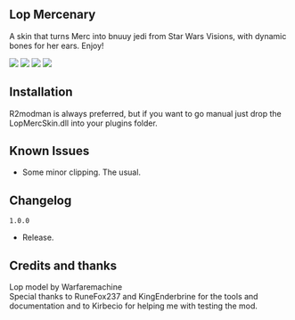 ## Lop Mercenary
A skin that turns Merc into bnuuy jedi from Star Wars Visions, with dynamic bones for her ears. Enjoy!

![](https://cdn.discordapp.com/attachments/297058568736079873/1090692071150592000/20230329192354_1.jpg)
![](https://cdn.discordapp.com/attachments/297058568736079873/1090692069800022086/20230329193334_1.jpg)
![](https://cdn.discordapp.com/attachments/297058568736079873/1090692069539983390/20230329193256_1.jpg)
![](https://cdn.discordapp.com/attachments/297058568736079873/1090692070873772114/20230329193907_1.jpg)

## Installation
R2modman is always preferred, but if you want to go manual just drop the LopMercSkin.dll into your plugins folder.

## Known Issues
- Some minor clipping. The usual.

## Changelog

`1.0.0`

- Release.

## Credits and thanks
Lop model by Warfaremachine<br>
Special thanks to RuneFox237 and KingEnderbrine for the tools and documentation and to Kirbecio for helping me with testing the mod.